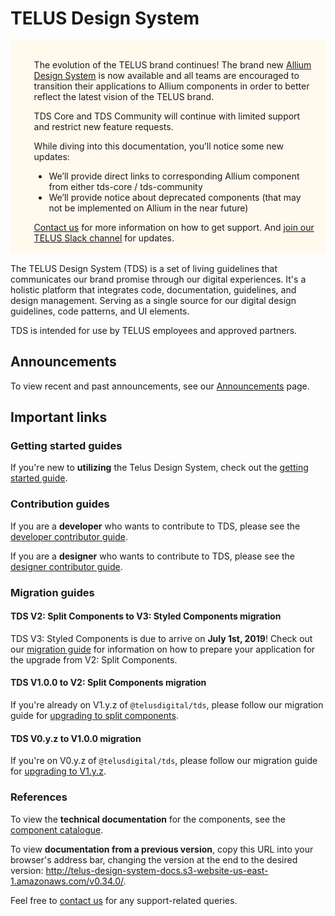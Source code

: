 # TELUS Design System

<div style="display: flex; flex-direction: row; wrap: nowrap; padding: 1rem; background-color: rgb(255, 249, 238); margin-bottom: 1rem;">
  <div style="margin-right: 1rem; height: 100%;">
    <svg style="display: inline-block; vertical-align: middle;" width="20" height="20">
      <path
        fill="#8C5415"
        fill-rule="evenodd"
        d="M10.878 1.61l8.315 15.244a1 1 0 0 1-.878 1.48H1.685a1 1 0 0 1-.878-1.48L9.122 1.61a1 1 0 0 1 1.756 0zM10 16.794c.46 0 .833-.402.833-.898 0-.495-.373-.897-.833-.897-.46 0-.833.402-.833.897 0 .496.373.898.833.898zm-.022-2.885c.347 0 .63-.297.64-.67l.179-6.698c.01-.388-.28-.709-.64-.709h-.35c-.361 0-.65.32-.64.708l.171 6.699c.01.373.294.67.64.67z"
      />
    </svg>
  </div>
  <div>
    <p>
      The evolution of the TELUS brand continues! The brand new <a href="https://telus.github.io/allium-design-system/">Allium Design System</a> is now available and all teams are encouraged to transition their applications to Allium components in order to better reflect the latest vision of the TELUS brand.
    </p>
    <p>TDS Core and TDS Community will continue with limited support and restrict new feature requests.</p>
    <p>While diving into this documentation, you’ll notice some new updates:</p>
    <ul>
      <li>We’ll provide direct links to corresponding Allium component from either tds-core / tds-community</li>
      <li>We’ll provide notice about deprecated components (that may not be implemented on Allium in the near future)</li>
    </ul>
    <p style="margin-bottom: 0;">
      <a href="/contact.html">Contact us</a> for more information on how to get support. And <a href="https://telusdigital.slack.com/archives/C2WK9TP5F">join our TELUS Slack channel</a> for updates.
    </p>
  </div>
</div>

The TELUS Design System (TDS) is a set of living guidelines that communicates our brand promise through our digital experiences. It's a holistic platform that integrates code, documentation, guidelines, and design management. Serving as a single source for our digital design guidelines, code patterns, and UI elements.

TDS is intended for use by TELUS employees and approved partners.

## Announcements

To view recent and past announcements, see our [Announcements](announcements.html) page.

## Important links

### Getting started guides

If you're new to **utilizing** the Telus Design System, check out the [getting started guide](getting-started/getting-started.html).

### Contribution guides

If you are a **developer** who wants to contribute to TDS, please see the [developer contributor guide](contributing/developer-guide.html).

If you are a **designer** who wants to contribute to TDS, please see the [designer contributor guide](contributing/designer-guide.html).

### Migration guides

#### TDS V2: Split Components to V3: Styled Components migration

TDS V3: Styled Components is due to arrive on **July 1st, 2019**! Check out our [migration guide](v3-upgrade.md) for information on how to prepare your application for the upgrade from V2: Split Components.

#### TDS V1.0.0 to V2: Split Components migration

If you're already on V1.y.z of `@telusdigital/tds`, please follow our migration guide for [upgrading to split components](https://github.com/telusdigital/tds-core/releases/tag/v2.0.0).

#### TDS V0.y.z to V1.0.0 migration

If you're on V0.y.z of `@telusdigital/tds`, please follow our migration guide for [upgrading to V1.y.z](https://github.com/telusdigital/tds-core/releases/tag/v1.0.0).

### References

To view the **technical documentation** for the components, see the [component catalogue](ref://components/index.html).

To view **documentation from a previous version**, copy this URL into your browser's address bar, changing the version at the end to the desired version: <http://telus-design-system-docs.s3-website-us-east-1.amazonaws.com/v0.34.0/>.

Feel free to [contact us](./contact.md) for any support-related queries.
